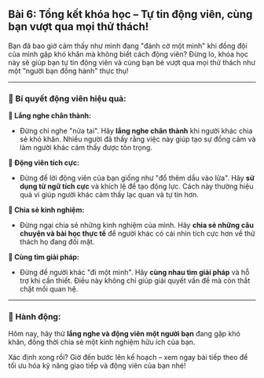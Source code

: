 ## Bài 6: Tổng kết khóa học – Tự tin động viên, cùng bạn vượt qua mọi thử thách!

Bạn đã bao giờ cảm thấy như mình đang "đánh cờ một mình" khi đồng đội của mình gặp khó khăn mà không biết cách động viên? Đừng lo, khóa học này sẽ giúp bạn tự tin động viên và cùng bạn bè vượt qua mọi thử thách như một "người bạn đồng hành" thực thụ!

---

### 📌 Bí quyết động viên hiệu quả:

**🔹 Lắng nghe chân thành:**
- Đừng chỉ nghe "nửa tai". Hãy **lắng nghe chân thành** khi người khác chia sẻ khó khăn. Nhiều người đã thấy rằng việc này giúp tạo sự đồng cảm và làm người khác cảm thấy được tôn trọng.

**🔹 Động viên tích cực:**
- Đừng để lời động viên của bạn giống như "đổ thêm dầu vào lửa". Hãy **sử dụng từ ngữ tích cực** và khích lệ để tạo động lực. Cách này thường hiệu quả vì giúp người khác cảm thấy lạc quan và tự tin hơn.

**🔹 Chia sẻ kinh nghiệm:**
- Đừng ngại chia sẻ những kinh nghiệm của mình. Hãy **chia sẻ những câu chuyện và bài học thực tế** để người khác có cái nhìn tích cực hơn về thử thách họ đang đối mặt.

**🔹 Cùng tìm giải pháp:**
- Đừng để người khác "đi một mình". Hãy **cùng nhau tìm giải pháp** và hỗ trợ khi cần thiết. Điều này không chỉ giúp giải quyết vấn đề mà còn thắt chặt mối quan hệ.

---

### 🚀 Hành động:

Hôm nay, hãy thử **lắng nghe và động viên một người bạn** đang gặp khó khăn, đồng thời chia sẻ một kinh nghiệm hữu ích của bạn.

Xác định xong rồi? Giờ đến bước lên kế hoạch – xem ngay bài tiếp theo để tối ưu hóa kỹ năng giao tiếp và động viên của bạn nhé!